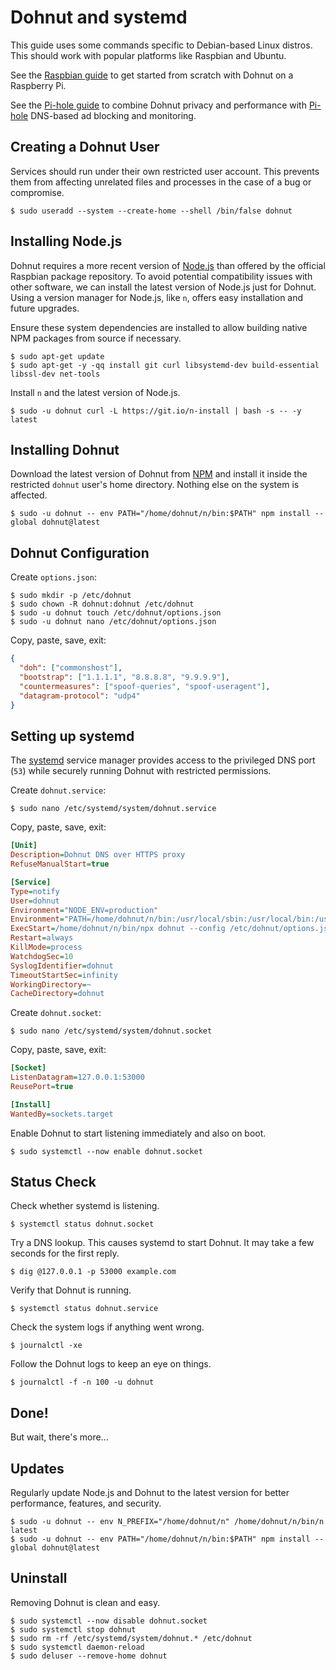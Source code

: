 # Dohnut and systemd

This guide uses some commands specific to Debian-based Linux distros. This should work with popular platforms like Raspbian and Ubuntu.

See the [Raspbian guide](../raspbian) to get started from scratch with Dohnut on a Raspberry Pi.

See the [Pi-hole guide](../pihole) to combine Dohnut privacy and performance with [Pi-hole](https://pi-hole.net) DNS-based ad blocking and monitoring.

## Creating a Dohnut User

Services should run under their own restricted user account. This prevents them from affecting unrelated files and processes in the case of a bug or compromise.

    $ sudo useradd --system --create-home --shell /bin/false dohnut

## Installing Node.js

Dohnut requires a more recent version of [Node.js](https://nodejs.org) than offered by the official Raspbian package repository. To avoid potential compatibility issues with other software, we can install the latest version of Node.js just for Dohnut. Using a version manager for Node.js, like `n`, offers easy installation and future upgrades.

Ensure these system dependencies are installed to allow building native NPM packages from source if necessary.

    $ sudo apt-get update
    $ sudo apt-get -y -qq install git curl libsystemd-dev build-essential libssl-dev net-tools

Install `n` and the latest version of Node.js.

    $ sudo -u dohnut curl -L https://git.io/n-install | bash -s -- -y latest

## Installing Dohnut

Download the latest version of Dohnut from [NPM](https://www.npmjs.com/package/dohnut) and install it inside the restricted `dohnut` user's home directory. Nothing else on the system is affected.

    $ sudo -u dohnut -- env PATH="/home/dohnut/n/bin:$PATH" npm install --global dohnut@latest

## Dohnut Configuration

Create `options.json`:

    $ sudo mkdir -p /etc/dohnut
    $ sudo chown -R dohnut:dohnut /etc/dohnut
    $ sudo -u dohnut touch /etc/dohnut/options.json
    $ sudo -u dohnut nano /etc/dohnut/options.json

Copy, paste, save, exit:

```json
{
  "doh": ["commonshost"],
  "bootstrap": ["1.1.1.1", "8.8.8.8", "9.9.9.9"],
  "countermeasures": ["spoof-queries", "spoof-useragent"],
  "datagram-protocol": "udp4"
}
```

## Setting up systemd

The [systemd](https://freedesktop.org/wiki/Software/systemd/) service manager provides access to the privileged DNS port (`53`) while securely running Dohnut with restricted permissions.

Create `dohnut.service`:

    $ sudo nano /etc/systemd/system/dohnut.service

Copy, paste, save, exit:

```ini
[Unit]
Description=Dohnut DNS over HTTPS proxy
RefuseManualStart=true

[Service]
Type=notify
User=dohnut
Environment="NODE_ENV=production"
Environment="PATH=/home/dohnut/n/bin:/usr/local/sbin:/usr/local/bin:/usr/sbin:/usr/bin:/sbin:/bin"
ExecStart=/home/dohnut/n/bin/npx dohnut --config /etc/dohnut/options.json
Restart=always
KillMode=process
WatchdogSec=10
SyslogIdentifier=dohnut
TimeoutStartSec=infinity
WorkingDirectory=~
CacheDirectory=dohnut
```

Create `dohnut.socket`:

    $ sudo nano /etc/systemd/system/dohnut.socket

Copy, paste, save, exit:

```ini
[Socket]
ListenDatagram=127.0.0.1:53000
ReusePort=true

[Install]
WantedBy=sockets.target
```

Enable Dohnut to start listening immediately and also on boot.

    $ sudo systemctl --now enable dohnut.socket

## Status Check

Check whether systemd is listening.

    $ systemctl status dohnut.socket

Try a DNS lookup. This causes systemd to start Dohnut. It may take a few seconds for the first reply.

    $ dig @127.0.0.1 -p 53000 example.com

Verify that Dohnut is running.

    $ systemctl status dohnut.service

Check the system logs if anything went wrong.

    $ journalctl -xe

Follow the Dohnut logs to keep an eye on things.

    $ journalctl -f -n 100 -u dohnut

## Done!

But wait, there's more...

## Updates

Regularly update Node.js and Dohnut to the latest version for better performance, features, and security.

    $ sudo -u dohnut -- env N_PREFIX="/home/dohnut/n" /home/dohnut/n/bin/n latest
    $ sudo -u dohnut -- env PATH="/home/dohnut/n/bin:$PATH" npm install --global dohnut@latest

## Uninstall

Removing Dohnut is clean and easy.

    $ sudo systemctl --now disable dohnut.socket
    $ sudo systemctl stop dohnut
    $ sudo rm -rf /etc/systemd/system/dohnut.* /etc/dohnut
    $ sudo systemctl daemon-reload
    $ sudo deluser --remove-home dohnut
